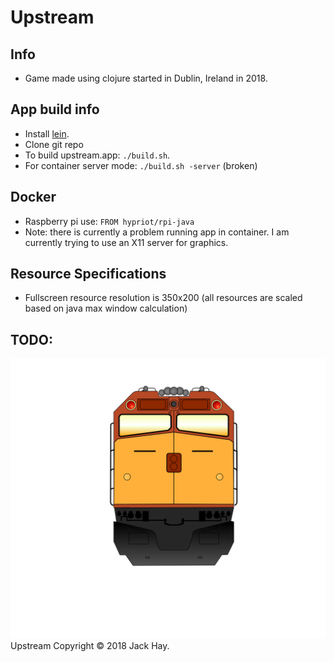 # Upstream

## Info
- Game made using clojure started in Dublin, Ireland in 2018.

## App build info
- Install [lein](https://leiningen.org/#install).
- Clone git repo
- To build upstream.app: ``` ./build.sh ```.
- For container server mode: ``` ./build.sh -server ``` (broken)

## Docker
- Raspberry pi use: ``` FROM hypriot/rpi-java ```
- Note: there is currently a problem running app in container.  I am currently trying to use an X11 server for graphics.

## Resource Specifications
- Fullscreen resource resolution is 350x200 (all resources are scaled based on java max window calculation)

## TODO:

![HAY](https://github.com/jackHay22/upstream/blob/master/resources/app/company_logo.png)
Upstream Copyright © 2018 Jack Hay.
